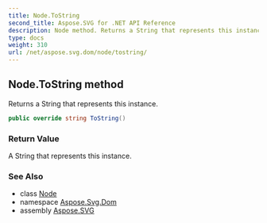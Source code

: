 ```yaml
---
title: Node.ToString
second_title: Aspose.SVG for .NET API Reference
description: Node method. Returns a String that represents this instance
type: docs
weight: 310
url: /net/aspose.svg.dom/node/tostring/
---
```

## Node.ToString method

Returns a String that represents this instance.

```csharp
public override string ToString()
```

### Return Value

A String that represents this instance.

### See Also

* class [Node](../)
* namespace [Aspose.Svg.Dom](../../node/)
* assembly [Aspose.SVG](../../../)
